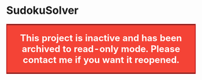 # SudokuSolver

<table style="background-color: #f44336; color: white; border: 2px solid #b71c1c; width: 100%;">
  <tr>
    <td style="padding: 20px; text-align: center; font-size: 1.5em; font-weight: bold;">
      This project is inactive and has been archived to read-only mode. Please contact me if you want it reopened.
    </td>
  </tr>
</table>
